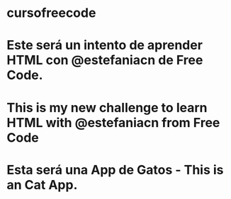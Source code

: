 # cursofreecode
# Este será un intento de aprender HTML con @estefaniacn de Free Code.
# This is my new challenge to learn HTML with @estefaniacn from Free Code
# Esta será una App de Gatos - This is an Cat App.